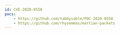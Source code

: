 ```yaml
---
id: CVE-2020-8558
pocs:
    - https://github.com/tabbysable/POC-2020-8558
    - https://github.com/rhysemmas/martian-packets
---
```

